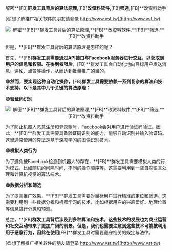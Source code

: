 解密**[FB]**群发工具背后的算法原理,**[FB]**改资料软件,**[FB]**筛选,**[FB]**改资料助手

[😍想了解推广相关软件的朋友请登录 http://www.vst.tw](http://www.vst.tw)

 <center><img src="https://vst.tw/MP4/tuiguang/png/0.png" alt="解密**[FB]**群发工具背后的算法原理,**[FB]**改资料软件,**[FB]**筛选,**[FB]**改资料助手"></center>

但是，**[FB]**群发工具背后的算法原理是怎样的呢？

首先，**[FB]**群发工具需要通过API接口与Facebook服务器进行交互，以获取到用户的信息和权限。在得到权限后，**[FB]**群发工具会自动化地向目标用户发送消息、评论、点赞等操作，从而达到批量推广的目的。

**😄然而，要实现这种自动化操作，**[FB]**群发工具需要依赖一系列复杂的算法和技术支持。以下是其中几个关键的算法原理：**

**😄验证码识别**

 <center><img src="https://vst.tw/MP4/tuiguang/png/8.png" alt="解密**[FB]**群发工具背后的算法原理,**[FB]**改资料软件,**[FB]**筛选,**[FB]**改资料助手"></center>

为了防止机器人恶意注册和登录账号，Facebook会对用户进行验证码验证。因此，**[FB]**群发工具需要具备验证码识别的能力，能够自动识别并输入验证码。这里通常使用的算法是基于深度学习的图像识别技术。

**😄模拟人类行为**

为了避免被Facebook检测到机器人的存在，**[FB]**群发工具需要模拟人类的行为模式，比如随机的间隔时间、不同的操作顺序等。这需要利用到一些自然语言处理和计算机视觉的算法技术。

**😄数据分析和筛选**

为了提高推广效果，**[FB]**群发工具需要对目标用户进行精准的定位和筛选。这需要利用到一些数据分析和机器学习的技术，比如根据用户的兴趣爱好、地理位置等信息进行分类和预测。

总之，**[FB]**群发工具背后涉及到多种算法和技术，这些技术的发展也为商业运营和社交互动带来了更加广阔的前景。但是，我们也需要注意到这些技术可能被利用用于恶意行为，因此在使用**[FB]**群发工具时需要遵守相关的规定与法律。

[😍想了解推广相关软件的朋友请登录 http://www.vst.tw](http://www.vst.tw)



